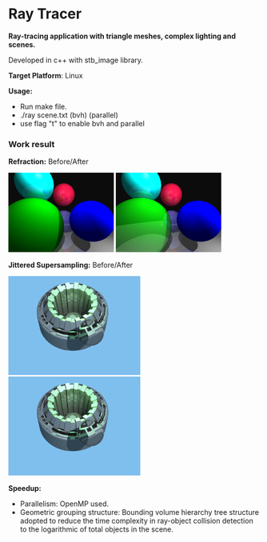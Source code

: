 # Ray Tracer

**Ray-tracing application with triangle meshes, complex lighting and scenes.**

Developed in c++ with stb_image library.

**Target Platform**: Linux

**Usage:** 

- Run make file.
- ./ray scene.txt (bvh) (parallel)
- use flag "t" to enable bvh and parallel



### Work result

**Refraction:** Before/After

<img src=".\spheres4.png" alt=" spheres5" style="zoom: 33%;" />

<img src=".\spheres5.png" alt=" spheres5" style="zoom: 33%;" />



**Jittered Supersampling:** Before/After

<img src=".\gear.png" alt=" gear" style="zoom: 33%;" /><img src="./gear2.png" alt=" gear2" style="zoom: 33%;" />

**Speedup:**

- Parallelism: OpenMP used.
- Geometric grouping structure: Bounding volume hierarchy tree structure adopted to reduce the time complexity in ray-object collision detection to the logarithmic of total objects in the scene.